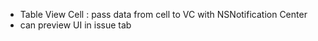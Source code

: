 - Table View Cell : pass data from cell to VC with NSNotification Center
- can preview UI in issue tab

